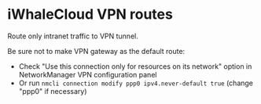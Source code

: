 # iWhaleCloud VPN routes

Route only intranet traffic to VPN tunnel.

Be sure not to make VPN gateway as the default route:

* Check "Use this connection only for resources on its network" option in NetworkManager VPN configuration panel
* Or run `nmcli connection modify ppp0 ipv4.never-default true` (change "ppp0" if necessary)
